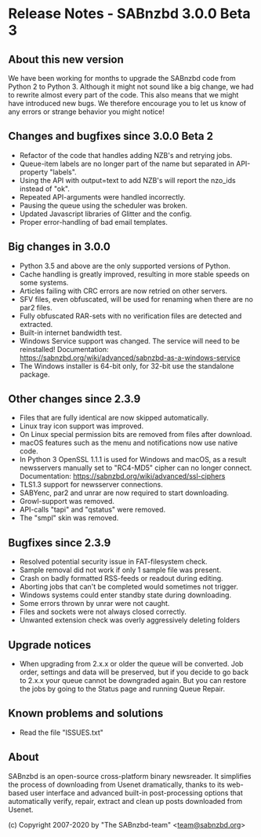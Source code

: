 Release Notes - SABnzbd 3.0.0 Beta 3
=========================================================

## About this new version
We have been working for months to upgrade the SABnzbd code from Python 2 to Python 3.
Although it might not sound like a big change, we had to rewrite almost every part of
the code. This also means that we might have introduced new bugs. We therefore encourage
you to let us know of any errors or strange behavior you might notice!

## Changes and bugfixes since 3.0.0 Beta 2
- Refactor of the code that handles adding NZB's and retrying jobs.
- Queue-item labels are no longer part of the name but separated in API-property "labels".
- Using the API with output=text to add NZB's will report the nzo_ids instead of "ok".
- Repeated API-arguments were handled incorrectly.
- Pausing the queue using the scheduler was broken.
- Updated Javascript libraries of Glitter and the config.
- Proper error-handling of bad email templates.

## Big changes in 3.0.0
- Python 3.5 and above are the only supported versions of Python.
- Cache handling is greatly improved, resulting in more stable speeds on some systems.
- Articles failing with CRC errors are now retried on other servers.
- SFV files, even obfuscated, will be used for renaming when there are no par2 files.
- Fully obfuscated RAR-sets with no verification files are detected and extracted.
- Built-in internet bandwidth test.
- Windows Service support was changed. The service will need to be reinstalled!
  Documentation: https://sabnzbd.org/wiki/advanced/sabnzbd-as-a-windows-service
- The Windows installer is 64-bit only, for 32-bit use the standalone package.

## Other changes since 2.3.9
- Files that are fully identical are now skipped automatically.
- Linux tray icon support was improved.
- On Linux special permission bits are removed from files after download.
- macOS features such as the menu and notifications now use native code.
- In Python 3 OpenSSL 1.1.1 is used for Windows and macOS, as a result 
  newsservers manually set to "RC4-MD5" cipher can no longer connect. 
  Documentation: https://sabnzbd.org/wiki/advanced/ssl-ciphers
- TLS1.3 support for newsserver connections.
- SABYenc, par2 and unrar are now required to start downloading.
- Growl-support was removed.
- API-calls "tapi" and "qstatus" were removed.
- The "smpl" skin was removed.

## Bugfixes since 2.3.9
- Resolved potential security issue in FAT-filesystem check.
- Sample removal did not work if only 1 sample file was present.
- Crash on badly formatted RSS-feeds or readout during editing.
- Aborting jobs that can't be completed would sometimes not trigger.
- Windows systems could enter standby state during downloading.
- Some errors thrown by unrar were not caught.
- Files and sockets were not always closed correctly.
- Unwanted extension check was overly aggressively deleting folders

## Upgrade notices
- When upgrading from 2.x.x or older the queue will be converted. Job order,
  settings and data will be preserved, but if you decide to go back to 2.x.x
  your queue cannot be downgraded again. But you can restore the jobs by going
  to the Status page and running Queue Repair.

## Known problems and solutions
- Read the file "ISSUES.txt"

## About
  SABnzbd is an open-source cross-platform binary newsreader.
  It simplifies the process of downloading from Usenet dramatically, thanks
  to its web-based user interface and advanced built-in post-processing options
  that automatically verify, repair, extract and clean up posts downloaded
  from Usenet.

  (c) Copyright 2007-2020 by "The SABnzbd-team" \<team@sabnzbd.org\>

